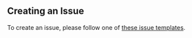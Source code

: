 ## Creating an Issue

To create an issue, please follow one of [these issue templates](https://github.com/workday/canvas-tokens-studio/issues/new/choose).
